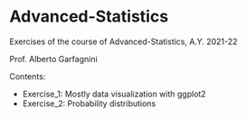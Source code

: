 # Advanced-Statistics 

Exercises of the course of Advanced-Statistics, A.Y. 2021-22

Prof. Alberto Garfagnini

Contents:
  - Exercise_1: Mostly data visualization with ggplot2
  - Exercise_2: Probability distributions
